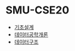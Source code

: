 # SMU-CSE20
- [기초설계](https://github.com/favorcat/SMU-CSE20/tree/master/기초설계)
- [데이터공학개론](https://github.com/favorcat/SMU-CSE20/tree/master/데이터공학개론)
- [데이터구조](https://github.com/favorcat/SMU-CSE20/tree/master/데이터구조)